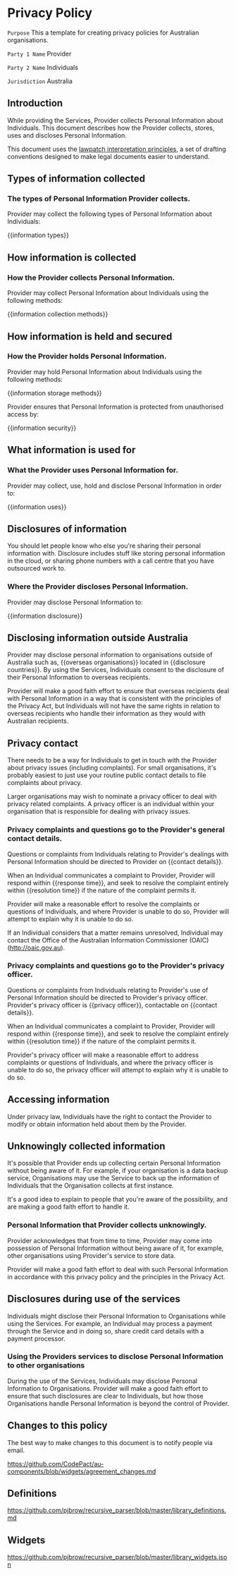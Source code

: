 # Privacy Policy

`Purpose` This a template for creating privacy policies for Australian organisations.

`Party 1 Name` Provider

`Party 2 Name` Individuals

`Jurisdiction` Australia

## Introduction

While providing the Services, Provider collects Personal Information about Individuals. This document describes how the Provider collects, stores, uses and discloses Personal Information.

This document uses the [lawpatch interpretation principles](https://github.com/CodePact/au-privacy-policy/blob/master/privacy_policy.md), a set of drafting conventions designed to make legal documents easier to understand.

## Types of information collected

### The types of Personal Information Provider collects.

Provider may collect the following types of Personal Information about Individuals:

{{information types}}

## How information is collected

### How the Provider collects Personal Information.

Provider may collect Personal Information about Individuals using the following methods:

{{information collection methods}}

## How information is held and secured

### How the Provider holds Personal Information.

Provider may hold Personal Information about Individuals using the following methods:

{{information storage methods}}

Provider ensures that Personal Information is protected from unauthorised access by:

{{information security}}

## What information is used for

### What the Provider uses Personal Information for.

Provider may collect, use, hold and disclose Personal Information in order to:

{{information uses}}

## Disclosures of information

You should let people know who else you're sharing their personal information with. Disclosure includes stuff like storing personal information in the cloud, or sharing phone numbers with a call centre that you have outsourced work to.

### Where the Provider discloses Personal Information.

Provider may disclose Personal Information to:

{{information disclosure}}

## Disclosing information outside Australia

Provider may disclose personal information to organisations outside of Australia such as, {{overseas organisations}} located in {{disclosure countries}}.  By using the Services, Individuals consent to the disclosure of their Personal Information to overseas recipients.

Provider will make a good faith effort to ensure that overseas recipients deal with Personal Information in a way that is consistent with the principles of the Privacy Act, but Individuals will not have the same rights in relation to overseas recipients who handle their information as they would with Australian recipients.

## Privacy contact

There needs to be a way for Individuals to get in touch with the Provider about privacy issues (including complaints).  For small organisations, it's probably easiest to just use your routine public contact details to file complaints about privacy.

Larger organisations may wish to nominate a privacy officer to deal with privacy related complaints. A privacy officer is an individual within your organisation that is responsible for dealing with privacy issues.

### Privacy complaints and questions go to the Provider's general contact details.

Questions or complaints from Individuals relating to Provider's dealings with Personal Information should be directed to Provider on {{contact details}}.

When an Individual communicates a complaint to Provider, Provider will respond within {{response time}}, and seek to resolve the complaint entirely within {{resolution time}} if the nature of the complaint permits it.

Provider will make a reasonable effort to resolve the complaints or questions of Individuals, and where Provider is unable to do so, Provider will attempt to explain why it is unable to do so.

If an Individual considers that a matter remains unresolved, Individual may contact the Office of the Australian Information Commissioner (OAIC) (http://oaic.gov.au).

### Privacy complaints and questions go to the Provider's privacy officer.

Questions or complaints from Individuals relating to Provider's use of Personal Information should be directed to Provider's privacy officer. Provider's privacy officer is {{privacy officer}}, contactable on {{contact details}}.

When an Individual communicates a complaint to Provider, Provider will respond within {{response time}}, and seek to resolve the complaint entirely within {{resolution time}} if the nature of the complaint permits it.

Provider's privacy officer will make a reasonable effort to address complaints or questions of Individuals, and where the privacy officer is unable to do so, the privacy officer will attempt to explain why it is unable to do so.

## Accessing information

Under privacy law, Individuals have the right to contact the Provider to modify or obtain information held about them by the Provider.

## Unknowingly collected information

It's possible that Provider ends up collecting certain Personal Information without being aware of it. For example, if your organisation is a data backup service, Organisations may use the Service to back up the information of Individuals that the Organisation collects at first instance.

It's a good idea to explain to people that you're aware of the possibility, and are making a good faith effort to handle it.

### Personal Information that Provider collects unknowingly.

Provider acknowledges that from time to time, Provider may come into possession of Personal Information without being aware of it, for example, other organisations using Provider's service to store data.

Provider will make a good faith effort to deal with such Personal Information in accordance with this privacy policy and the principles in the Privacy Act.

## Disclosures during use of the services

Individuals might disclose their Personal Information to Organisations while using the Services. For example, an Individual may process a payment through the Service and in doing so, share credit card details with a payment processor.

### Using the Providers services to disclose Personal Information to other organisations

During the use of the Services, Individuals may disclose Personal Information to Organisations. Provider will make a good faith effort to ensure that such disclosures are clear to Individuals, but how those Organisations handle Personal Information is beyond the control of Provider.

## Changes to this policy

The best way to make changes to this document is to notify people via email.

https://github.com/CodePact/au-components/blob/widgets/agreement_changes.md

## Definitions

https://github.com/pjbrow/recursive_parser/blob/master/library_definitions.md

## Widgets

https://github.com/pjbrow/recursive_parser/blob/master/library_widgets.json
